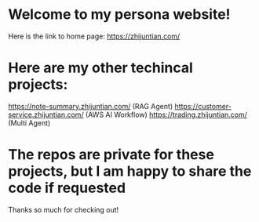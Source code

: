 # Welcome to my persona website! 
Here is the link to home page: https://zhijuntian.com/

# Here are my other techincal projects:
https://note-summary.zhijuntian.com/ (RAG Agent)
https://customer-service.zhijuntian.com/ (AWS AI Workflow)
https://trading.zhijuntian.com/ (Multi Agent)

# The repos are private for these projects, but I am happy to share the code if requested

Thanks so much for checking out!